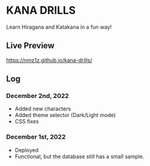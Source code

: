 # KANA DRILLS
Learn Hiragana and Katakana in a fun way!

## Live Preview
https://nmz1z.github.io/kana-drills/

## Log
### December 2nd, 2022
- Added new characters
- Added theme selector (Dark/Light mode)
- CSS fixes

### December 1st, 2022

- Deployed
- Functional, but the database still has a small sample.

